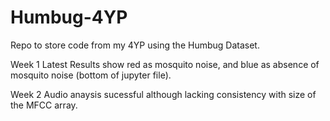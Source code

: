 # Humbug-4YP
Repo to store code from my 4YP using the Humbug Dataset.

Week 1
Latest Results show red as mosquito noise, and blue as absence of mosquito noise (bottom of jupyter file).

Week 2
Audio anaysis sucessful although lacking consistency with size of the MFCC array.
